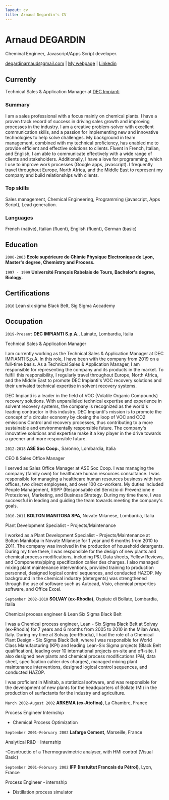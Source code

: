 ```yaml
---
layout: cv
title: Arnaud Degardin's CV
---
```

# Arnaud DEGARDIN
Cheminal Engineer, Javascript/Apps Script developer.

<div id="webaddress">
<a href="degardinarnaud@gmail.com">degardinarnaud@gmail.com</a>
| <a href="https://adegard.github.io/markdown-cv/">My webpage</a>
| <a href="https://www.linkedin.com/in/arnauddegardin/">Linkedin</a>
</div>


## Currently

Technical Sales & Application Manager at <a href="https://www.linkedin.com/in/arnauddegardin/">DEC Impianti</a>

### Summary

I am a sales professional with a focus mainly on chemical plants. I have a proven track record of success in driving sales growth and improving processes in the industry. 
I am a creative problem-solver with excellent communication skills, and a passion for implementing new and innovative technologies to help solve challenges. 
My background in team management, combined with my technical proficiency, has enabled me to provide efficient and effective solutions to clients. 
Fluent in French, Italian, and English, I am able to communicate effectively with a wide range of clients and stakeholders. 
Additionally, I have a love for programming, which I use to improve work processes (Google apps, javascript). 
I frequently travel throughout Europe, North Africa, and the Middle East to represent my company and build relationships with clients.

### Top skills

Sales management, Chemical Engineering, Programming (javascript, Apps Script), Lead generation.

### Languages

French (native), Italian (fluent), English (fluent), German (basic)

## Education

`2000-2003`
__Ecole supérieure de Chimie Physique Electronique de Lyon, Master's degree, Chemistry and Process.__

`1997 - 1999`
__Université François Rabelais de Tours, Bachelor's degree, Biology.__


## Certifications

`2010`
Lean six sigma Black Belt, Sig Sigma Accademy


## Occupation

`2019-Present`
__DEC IMPIANTI S.p.A.__, Lainate, Lombardia, Italia

Technical Sales & Application Manager

I am currently working as the Technical Sales & Application Manager at DEC IMPIANTI S.p.A. In this role, I have been with the company from 2019 on a full-time basis. As a Technical Sales & Application Manager, I am responsible for representing the company and its products in the market. To fulfill this responsibility, I regularly travel throughout Europe, North Africa, and the Middle East to promote DEC Impianti's VOC recovery solutions and their unrivaled technical expertise in solvent recovery systems.


DEC Impianti is a leader in the field of VOC (Volatile Organic Compounds) recovery solutions. With unparalleled technical expertise and experience in solvent recovery systems, the company is recognized as the world's leading contractor in this industry. DEC Impianti's mission is to promote the
concept of a circular economy by closing the loop of VOC and CO2 emissions Control and recovery processes, thus contributing to a more sustainable and environmentally responsible future. The company's innovative solutions and expertise make it a key player in the drive towards a greener and more responsible future.

`2012-2018`
__ASE Soc Coop.__, Saronno, Lombardia, Italia

CEO & Sales Office Manager

I served as Sales Office Manager at ASE Soc Coop. I was managing the company (family own) for healthcare human resources consultance. I was responsible for managing a healthcare human resources business with two offices, two direct employees, and over 100 co-workers. My duties included People Management, RSPP (Responsabile del Servizio di Prevenzione e Protezione), Marketing, and Business Strategy. During my time there, I was successful in leading and guiding the team towards meeting the company's goals.

`2010-2011`
__BOLTON MANITOBA SPA__, Novate Milanese, Lombardia, Italia

Plant Development Specialist - Projects/Maintenance

I worked as a Plant Development Specialist - Projects/Maintenance at Bolton Manitoba in Novate Milanese for 1 year and 6 months from 2010 to 2011. The company was involved in the production of household detergents. During my time there, I was responsible for the design of new plants and chemical process modifications, including P&I, Data sheets, Yellow Reviews, and Components/piping specification cahier des charges. I also managed mixing plant maintenance interventions, provided training to production personnel, designed logical control sequences, and conducted HAZOP. My background in the chemical industry (detergents) was strengthened through the use of software such as Autocad, Visio, chemical properties software, and Office Excel.

`September 2002-2010`
__SOLVAY (ex-Rhodia)__, Ospiate di Bollate, Lombardia, Italia

Chemical process engineer & Lean Six Sigma Black Belt

I was a Chemical process engineer, Lean - Six Sigma Black Belt at Solvay (ex-Rhodia) for 7 years and 6 months from 2005 to 2010 in the Milan Area, Italy. During my time at Solvay (ex-Rhodia), I had the role of a Chemical Plant Design - Six Sigma Black Belt, where I was responsible for World Class Manufacturing (KPI) and leading Lean-Six Sigma projects (Black Belt qualification), leading over 10 international projects on-site and off-site. I also designed new plants and chemical process modifications (P&I, data sheet, specification cahier des charges), managed mixing plant maintenance interventions, designed logical control sequences, and conducted HAZOP.

I was proficient in Minitab, a statistical software, and was responsible for the development of new plants for the headquarters of Bollate (MI) in the production of surfactants for the industry and agriculture.

`March 2002-August 2002`
__ARKEMA (ex-Atofina)__, La Chambre, France

Process Engineer Internship

- Chemical Process Optimization

`September 2001-February 2002`
__Lafarge Cement__, Marseille, France

Analytical R&D - Internship

-Cosntructio of a Thermogravimetric analyser, with HMI control (Visual Basic)

`September 2001-February 2002`
__IFP (Instuitut Francais du Pétrol)__, Lyon, France

Process Engineer - internship

- Distillation process simulator
  
<!-- ### Footer

Last updated: July 2023 -->


